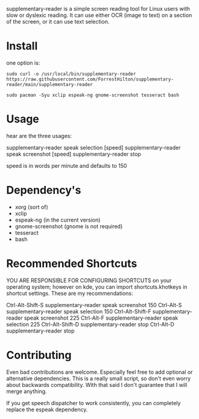 supplementary-reader is a simple screen reading tool for Linux users with slow or dyslexic reading. It can use either OCR (image to text) on a section of the screen, or it can use text selection. 


# Install #

one option is:

```
sudo curl -o /usr/local/bin/supplementary-reader https://raw.githubusercontent.com/ForrestHilton/supplementary-reader/main/supplementary-reader 

sudo pacman -Syu xclip espeak-ng gnome-screenshot tesseract bash
```

# Usage #
hear are the three usages: 

supplementary-reader speak selection [speed]
supplementary-reader speak screenshot [speed]
supplementary-reader stop

speed is in words per minute and defaults to 150

# Dependency's #

* xorg (sort of)
* xclip
* espeak-ng (in the current version)
* gnome-screenshot (gnome is not required)
* tesseract
* bash

# Recommended Shortcuts #

YOU ARE RESPONSIBLE FOR CONFIGURING SHORTCUTS on your operating system; however on kde, you can import shortcuts.khotkeys in shortcut settings. These are my recommendations:

Ctrl-Alt-Shift-S      supplementary-reader speak screenshot 150
Ctrl-Alt-S            supplementary-reader speak selection 150
Ctrl-Alt-Shift-F      supplementary-reader speak screenshot 225
Ctrl-Alt-F            supplementary-reader speak selection 225
Ctrl-Alt-Shift-D      supplementary-reader stop
Ctrl-Alt-D            supplementary-reader stop

# Contributing #

Even bad contributions are welcome. Especially feel free to add optional or alternative dependencies. This is a really small script, so don't even worry about backwards compatibility. With that said I don't guarantee that I will merge anything. 

If you get speech dispatcher to work consistently, you can completely replace the espeak dependency.

